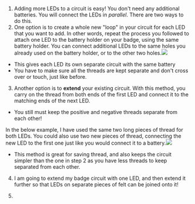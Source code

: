 1. Adding more LEDs to a circuit is easy! You don't need any additional batteries. You will connect the LEDs in *parallel*. There are two ways to do this.
2. One option is to create a whole new "loop" in your circuit for each LED that you want to add. In other words, repeat the process you followed to attach one LED to the battery holder on your badge, using the same battery holder. You can connect additional LEDs to the same holes you already used on the battery holder, or to the other two holes.![](/assets/more_leds_separate_120_333_650.png)
 * This gives each LED its own separate circuit with the same battery
 * You have to make sure all the threads are kept separate and don't cross over or touch, just like before.
3. Another option is to **extend** your existing circuit. With this method, you carry on the thread from both ends of the first LED and connect it to the matching ends of the next LED. 
 * You still must keep the positive and negative threads separate from each other!

 In the below example, I have used the same two long pieces of thread for both LEDs. You could also use two new pieces of thread, connecting the new LED to the first one just like you would connect it to a battery.![](/assets/more_leds_extended_120_225_650.png)
 * This method is great for saving thread, and also keeps the circuit simpler than the one in step 2 as you have less threads to keep separated from each other.
 
4. I am going to extend my badge circuit with one LED, and then extend it further so that LEDs on separate pieces of felt can be joined onto it!

5. 